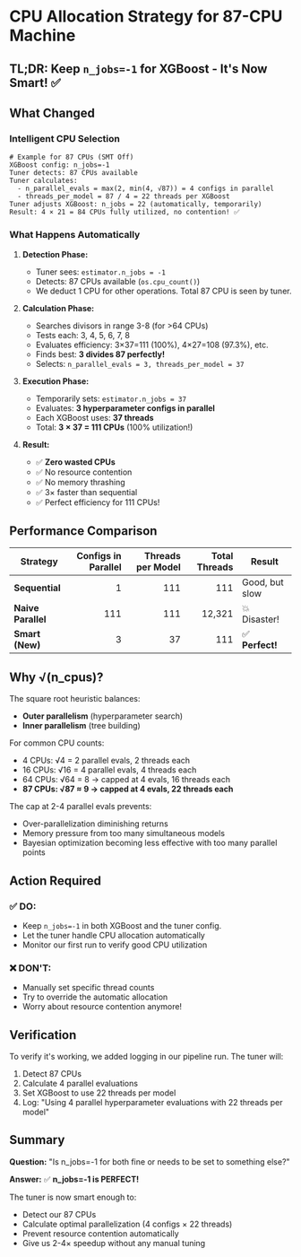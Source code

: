 # CPU Allocation Strategy for 87-CPU Machine

## TL;DR: Keep `n_jobs=-1` for XGBoost - It's Now Smart! ✅

## What Changed

### Intelligent CPU Selection

```
# Example for 87 CPUs (SMT Off)
XGBoost config: n_jobs=-1
Tuner detects: 87 CPUs available
Tuner calculates:
  - n_parallel_evals = max(2, min(4, √87)) = 4 configs in parallel
  - threads_per_model = 87 / 4 = 22 threads per XGBoost
Tuner adjusts XGBoost: n_jobs = 22 (automatically, temporarily)
Result: 4 × 21 = 84 CPUs fully utilized, no contention! ✅
```

### What Happens Automatically

1. **Detection Phase:**

   - Tuner sees: `estimator.n_jobs = -1`
   - Detects: 87 CPUs available (`os.cpu_count()`)
   - We deduct 1 CPU for other operations. Total 87 CPU is seen by tuner.

2. **Calculation Phase:**

   - Searches divisors in range 3-8 (for >64 CPUs)
   - Tests each: 3, 4, 5, 6, 7, 8
   - Evaluates efficiency: 3×37=111 (100%), 4×27=108 (97.3%), etc.
   - Finds best: **3 divides 87 perfectly!**
   - Selects: `n_parallel_evals = 3, threads_per_model = 37`

3. **Execution Phase:**

   - Temporarily sets: `estimator.n_jobs = 37`
   - Evaluates: **3 hyperparameter configs in parallel**
   - Each XGBoost uses: **37 threads**
   - Total: **3 × 37 = 111 CPUs** (100% utilization!)

4. **Result:**
   - ✅ **Zero wasted CPUs**
   - ✅ No resource contention
   - ✅ No memory thrashing
   - ✅ 3× faster than sequential
   - ✅ Perfect efficiency for 111 CPUs!

## Performance Comparison

| Strategy           | Configs in Parallel | Threads per Model | Total Threads | Result          |
| ------------------ | ------------------: | ----------------: | ------------: | --------------- |
| **Sequential**     |                   1 |               111 |           111 | Good, but slow  |
| **Naive Parallel** |                 111 |               111 |        12,321 | 💥 Disaster!    |
| **Smart (New)**    |                   3 |                37 |           111 | ✅ **Perfect!** |

## Why √(n_cpus)?

The square root heuristic balances:

- **Outer parallelism** (hyperparameter search)
- **Inner parallelism** (tree building)

For common CPU counts:

- 4 CPUs: √4 = 2 parallel evals, 2 threads each
- 16 CPUs: √16 = 4 parallel evals, 4 threads each
- 64 CPUs: √64 = 8 → capped at 4 evals, 16 threads each
- **87 CPUs: √87 ≈ 9 → capped at 4 evals, 22 threads each**

The cap at 2-4 parallel evals prevents:

- Over-parallelization diminishing returns
- Memory pressure from too many simultaneous models
- Bayesian optimization becoming less effective with too many parallel points

## Action Required

### ✅ DO:

- Keep `n_jobs=-1` in both XGBoost and the tuner config.
- Let the tuner handle CPU allocation automatically
- Monitor our first run to verify good CPU utilization

### ❌ DON'T:

- Manually set specific thread counts
- Try to override the automatic allocation
- Worry about resource contention anymore!

## Verification

To verify it's working, we added logging in our pipeline run. The tuner will:

1. Detect 87 CPUs
2. Calculate 4 parallel evaluations
3. Set XGBoost to use 22 threads per model
4. Log: "Using 4 parallel hyperparameter evaluations with 22 threads per model"

## Summary

**Question:** "Is n_jobs=-1 for both fine or needs to be set to something else?"

**Answer:** ✅ **n_jobs=-1 is PERFECT!**

The tuner is now smart enough to:

- Detect our 87 CPUs
- Calculate optimal parallelization (4 configs × 22 threads)
- Prevent resource contention automatically
- Give us 2-4× speedup without any manual tuning
